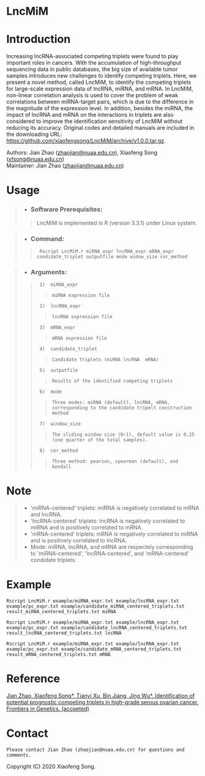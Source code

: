 # LncMiM

# Introduction
Increasing lncRNA-associated competing triplets were found to play important roles in cancers. With the accumulation of high-throughput sequencing data in public databases, the big size of available tumor samples introduces new challenges to identify competing triplets. Here, we present a novel method, called LncMiM, to identify the competing triplets for large-scale expression data of lncRNA, miRNA, and mRNA. In LncMiM, non-linear correlation analysis is used to cover the problem of weak correlations between miRNA-target pairs, which is due to the difference in the magnitude of the expression level. In addition, besides the miRNA, the impact of lncRNA and mRNA on the interactions in triplets are also considered to improve the identification sensitivity of LncMiM without reducing its accuracy. Original codes and detailed manuals are included in the downloading URL: https://github.com/xiaofengsong/LncMiM/archive/v1.0.0.tar.gz.

Authors: Jian Zhao (zhaojian@nuaa.edu.cn), Xiaofeng Song (xfsong@nuaa.edu.cn) <br>
Maintainer: Jian Zhao (zhaojian@nuaa.edu.cn)


# Usage
>* ### Software Prerequisites:
>> LncMiM is implemented in R (version 3.3.1) under Linux system.

>* ### Command: 
>>      Rscript LncMiM.r miRNA_expr lncRNA_expr mRNA_expr candidate_triplet outputfile mode widow_size cor_method  
	
>* ### Arguments:
>>      1)  miRNA_expr
>>>		miRNA expression file
>>      2)  lncRNA_expr
>>>		lncRNA expression file
>>      3)  mRNA_expr
>>>		mRNA expression file
>>      4)  candidate_triplet
>>>		Candidate triplets (miRNA lncRNA  mRNA)
>>      5)  outputfile
>>>		Results of the identified competing triplets
>>      6)  mode
>>>		Three modes: miRNA (default), lncRNA, mRNA, corresponding to the candidate tripelt construction method
>>      7)  window_size
>>>		The sliding window size (0~1), default value is 0.25 (one quarter of the total samples).
>>      8)  cor_method
>>>		Three method: pearson, spearman (default), and kendall

# Note
> * 'miRNA-centered' triplets: miRNA is negatively correlated to mRNA and lncRNA. <br>
> * 'lncRNA-centered' triplets: lncRNA is negatively correlated to miRNA and is positively correlated to mRNA. <br>
> * 'mRNA-centered' triplets: mRNA is negatively correlated to miRNA and is positively correlated to lncRNA. <br>
> * Mode: miRNA, lncRNA, and mRNA are respectely corresponding to 'miRNA-centered', 'lncRNA-centered', and 'mRNA-centered' condidate triplets. <br> 

# Example
	Rscript LncMiM.r example/miRNA_expr.txt example/lncRNA_expr.txt example/pc_expr.txt example/candidate_miRNA_centered_triplets.txt result_miRNA_centered_triplets.txt miRNA

	Rscript LncMiM.r example/miRNA_expr.txt example/lncRNA_expr.txt example/pc_expr.txt example/candidate_lncRNA_centered_triplets.txt result_lncRNA_centered_triplets.txt lncRNA

	Rscript LncMiM.r example/miRNA_expr.txt example/lncRNA_expr.txt example/pc_expr.txt example/candidate_mRNA_centered_triplets.txt result_mRNA_centered_triplets.txt mRNA

# Reference
[Jian Zhao, Xiaofeng Song*, Tianyi Xu, Bin Jiang, Jing Wu*. Identification of potential prognostic competing triplets in high-grade serous ovarian cancer. Frontiers in Genetics. (accpeted)](https://www.frontiersin.org/articles/10.3389/fgene.2020.607722/)
# Contact
	Please contact Jian Zhao (zhaojian@nuaa.edu.cn) for questions and comments.

Copyright (C) 2020 Xiaofeng Song.
